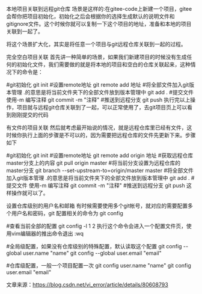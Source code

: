 本地项目关联到远程git仓库
场景是这样的:在gitee-code上新建一个项目，gitee会帮你把项目初始化，初始化之后会根据你的选择生成默认的说明文件和gitignore文件。这个时候你就可以复制一下这个项目的地址，准备和本地的项目关联到一起了。

将这个场景扩大化，其实是将任意一个项目与git远程仓库关联到一起的过程。

完全空白项目关联
首先讲一种简单的场景，如果我们新建项目的时候没有生成任何的初始化文件，我们需要做的就是将本地的项目和空白的仓库关联起来，这种情况下的命令是：

#git初始化
git init
#设置remote地址
git remote add 地址
#将全部文件加入git版本管理 .的意思是将当前文件夹下的全部文件放到版本管理中
git add .
#提交文件 使用-m 编写注释
git commit -m "注释"
#推送到远程分支
git push
执行完以上操作，项目就与远程git仓库关联到了一起，可以正常使用了，去git项目页上可以看到刚刚提交的代码

有文件的项目关联
然后就考虑最开始说的情况，就是远程仓库里已经有文件，这时候你执行上面的步骤是不可以的，因为需要把远程仓库的文件先更新下来。步骤如下

#git初始化
git init
#设置remote地址
git remote add  origin 地址
#获取远程仓库master分支上的内容
git pull origin master
#将当前分支设置为远程仓库的master分支
git branch --set-upstream-to=origin/master master
#将全部文件加入git版本管理 .的意思是将当前文件夹下的全部文件放到版本管理中
git add .
#提交文件 使用-m 编写注释
git commit -m "注释"
#推送到远程分支
git push
这样操作就可以了。

设置仓库级别的用户名和邮箱
有时候需要使用多个git帐号，就对应的需要配置多个用户名和密码，git 配置相关的命令为 git config

#查看当前全部的配置
git config -l
1
2
执行这个命令会进入一个配置文件页，使用vim编辑器的推出命令退出 :wq

#全局级配置，如果没有仓库级别的特殊配置，默认读取这个配置
git config --global user.name "name"
git config --global user.email "email"

#仓库级配置，一般一个项目配置一次
git config user.name "name"
git config user.email "email"


文章来源：https://blog.csdn.net/vi_error/article/details/80608793